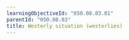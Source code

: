 ```yaml
---
learningObjectiveId: "050.08.03.01"
parentId: "050.08.03"
title: Westerly situation (westerlies)
---
```

